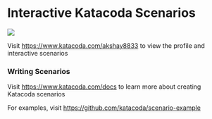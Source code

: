 # Interactive Katacoda Scenarios

[![](http://shields.katacoda.com/katacoda/akshay8833/count.svg)](https://www.katacoda.com/akshay8833 "Get your profile on Katacoda.com")

Visit https://www.katacoda.com/akshay8833 to view the profile and interactive scenarios

### Writing Scenarios
Visit https://www.katacoda.com/docs to learn more about creating Katacoda scenarios

For examples, visit https://github.com/katacoda/scenario-example
